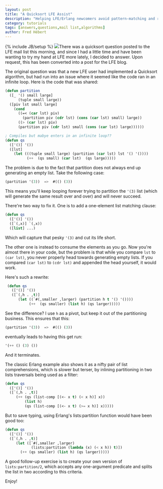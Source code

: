 ```yaml
---
layout: post
title: "A Quicksort LFE Assist"
description: "Helping LFE/Erlang newcomers avoid pattern-matching and recursion gotchas"
category: tutorials
tags: [answers,questions,mail list,algorithms]
author: Fred Hébert
---
```

{% include JB/setup %}
<a href="{{ site.base_url }}/assets/images/posts/quicksort.png"><img class="right small" src="{{ site.base_url }}/assets/images/posts/quicksort.png" /></a>There
was a quicksort question posted to the LFE mail list this morning, and
since I had a little time and have been wanting to try my hand at LFE more
lately, I decided to answer. Upon request, this has been converted into a post
for the LFE blog.

The original question was that a new LFE user had implemented a Quicksort
algorithm, but had run into an issue where it seemed like the code ran in an
infinite loop. Here is the code that was shared:

```cl
(defun partition
  ([_ '() small large]
      (tuple small large))
  ([piv lst small large]
    (cond
      ((=< (car lst) piv)
        (partition piv (cdr lst) (cons (car lst) small) large))
      ((> (car lst) piv)
      (partition piv (cdr lst) small (cons (car lst) large))))))

; Compiles but mabye enters in an infinite loop??
(defun qs
  (['()] '())
  ([lst]
    (let (((tuple small large) (partition (car lst) lst '() '())))
          (++  (qs small) (car lst)  (qs large)))))
```

The problem is due to the fact that partition does not always end up generating
an empty list. Take the following case:

```cl
(partition '(3))  =>  #(() (3))
```

This means you'll keep looping forever trying to partition the ``'(3)`` list (which
will generate the same result over and over) and will never succeed.

There're two way to fix it. One is to add a one-element list matching clause:

```cl
(defun qs
  (['()] '())
  ([`(,x)] `(,x))
  ([list] ...)
```

Which will capture that pesky ``'(3)`` and cut its life short.

The other one is instead to consume the elements as you go. Now you're almost
there in your code, but the problem is that while you compare ``lst`` to
``(car lst)``, you never properly head towards generating empty lists. If you
compared ``(car lst)`` to ``(cdr lst)`` and appended the head yourself, it
would work.

Here's such a rewrite:

```cl
 (defun qs
   (['()] '())
   ([`(,h . ,t)]
      (let ((`#(,smaller ,larger) (partition h t '() '())))
           (++  (qs smaller) (list h) (qs larger)))))
```

See the difference? I use ``h`` as a pivot, but keep it out of the partitioning
business. This ensures that this:

```cl
(partition '(3))  =>  #(() (3))
```

eventually leads to having this get run:

```cl
'(++ () (3) ())
```

And it terminates.

The classic Erlang example also shows it as a nifty pair of list
comprehensions, which is slower but terser, by inlining partitioning in two
lists traversals being used as a filter:

```cl
(defun qs
  (['()] '())
  ([`(,h . ,t)]
     (++ (qs (list-comp [(<- x t) (< x h)] x))
         (list h)
         (qs (list-comp [(<- x t) (>= x h)] x)))))
```

But to save typing, using Erlang's lists:partition function would have been
good too:

```cl
(defun qs
  (['()] '())
  ([`(,h . ,t)]
     (let ([`#(,smaller ,larger)
            (lists:partition (lambda (x) (< x h)) t)])
       (++ (qs smaller) (list h) (qs larger)))))
```

A good follow-up exercise is to create your own version of
``lists:partition/2``, which accepts any one-argument predicate and splits the
list in two according to this criteria.

Enjoy!

